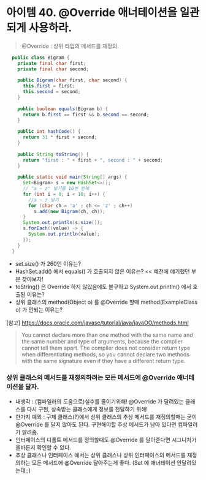 # 아이템 40. @Override 애너테이션을 일관되게 사용하라.

> @Override : 상위 타입의 메서드를 재정의.

```java
  public class Bigram {
    private final char first;
    private final char second;
  
    public Bigram(char first, char second) {
      this.first = first;
      this.second = second;
    }
  
    public boolean equals(Bigram b) {
      return b.first == first && b.second == second;
    }
  
    public int hashCode() {
      return 31 * first + second;
    }
  
    public String toString() {
      return "first : " + first + ", second : " + second;
    }
  
    public static void main(String[] args) {
      Set<Bigram> s = new HashSet<>();
      // "a ~ z" 넣기를 10번 반복
      for (int i = 0; i < 10; i++) {
        //a ~ z 넣기
        for (char ch = 'a' ; ch <= 'z' ; ch++)
          s.add(new Bigram(ch, ch));
      }
      System.out.println(s.size());
      s.forEach((value) -> {
        System.out.println(value);
      });
    }
  }
```

 - set.size() 가 260인 이유는?
 - HashSet.add() 에서 equals() 가 호출되지 않은 이유는? << 예전에 얘기했던 부분 찾아보자!
 - toString() 은 Override 하지 않았음에도 불구하고 System.out.println() 에서 호출된 이유는?
 - 상위 클래스의 method(Object o) 를 @Override 할때 method(ExampleClass o) 가 안되는 이유는?
 
 [참고] https://docs.oracle.com/javase/tutorial/java/javaOO/methods.html
 >You cannot declare more than one method with the same name and the same number and type of arguments, because the compiler cannot tell them apart.
  The compiler does not consider return type when differentiating methods, so you cannot declare two methods with the same signature even if they have a different return type.
 
### 상위 클래스의 메서드를 재정의하려는 모든 메서드에 @Override 애너테이션을 달자. 
 - 내생각 : (컴파일러의 도움으로)실수를 줄이기위해! @Override 가 달려있는 클래스를 다시 구현, 상속받는 클래스에게 정보를 전달하기 위해!
 - 한가지 예외 : 구체 클래스(?)에서 상위 클래스의 추상 메서드를 재정의할때는 굳이 @Override 를 달지 않아도 된다. 구현해야할 추상 메서드가 남아 있다면 컴파일러가 알려줌.
 - 인터페이스의 디폴트 메서드를 정의할때도 @Override 를 달아준다면 시그니처가 올바른지 확인할 수 있다.
 - 추상 클래스나 인터페이스 에서는 상위 클래스나 상위 인터페이스의 메서드를 재정의하는 모든 메서드에 @Override 달아주는게 좋다. (Set 에 애너테이션 안달려있는데;;)